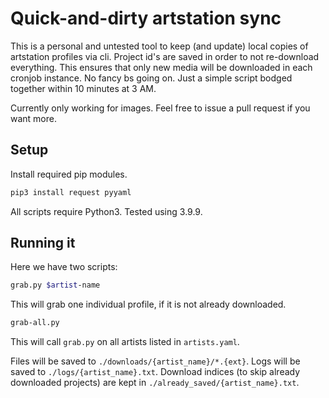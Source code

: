 # Quick-and-dirty artstation sync
This is a personal and untested tool to keep (and update) local copies of artstation profiles via cli.
Project id's are saved in order to not re-download everything. This ensures that only new media will be downloaded in each cronjob instance.
No fancy bs going on. Just a simple script bodged together within 10 minutes at 3 AM.

Currently only working for images. Feel free to issue a pull request if you want more.

## Setup
Install required pip modules.
```bash
pip3 install request pyyaml
```
All scripts require Python3. Tested using 3.9.9.

## Running it
Here we have two scripts:
```bash
grab.py $artist-name
```
This will grab one individual profile, if it is not already downloaded.

```bash
grab-all.py
```
This will call `grab.py` on all artists listed in `artists.yaml`.

Files will be saved to `./downloads/{artist_name}/*.{ext}`.
Logs will be saved to `./logs/{artist_name}.txt`.
Download indices (to skip already downloaded projects) are kept in `./already_saved/{artist_name}.txt`.
